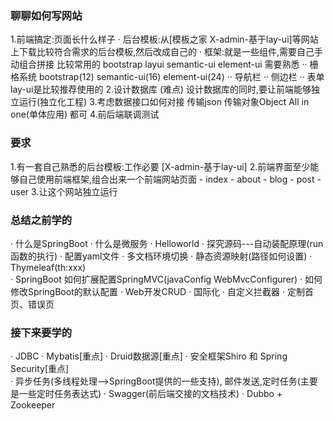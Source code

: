 ### 聊聊如何写网站
1.前端搞定:页面长什么样子
· 后台模板:从[模板之家 X-admin-基于lay-ui]等网站上下载比较符合需求的后台模板,然后改成自己的
· 框架:就是一些组件,需要自己手动组合拼接 比较常用的 bootstrap layui semantic-ui element-ui
  需要熟悉
  ·· 栅格系统 bootstrap(12) semantic-ui(16) element-ui(24)
  ·· 导航栏 
  ·· 侧边栏
  ·· 表单
  lay-ui是比较推荐使用的
2.设计数据库 (难点)
  设计数据库的同时,要让前端能够独立运行(独立化工程)
3.考虑数据接口如何对接
  传输json
  传输对象Object All in one(单体应用)
  都可
4.前后端联调测试

### 要求
1.有一套自己熟悉的后台模板:工作必要 [X-admin-基于lay-ui]
2.前端界面至少能够自己使用前端框架,组合出来一个前端网站页面
                  - index
                  - about
                  - blog
                  - post
                  - user
3.让这个网站独立运行

### 总结之前学的
· 什么是SpringBoot
· 什么是微服务
· Helloworld
· 探究源码---自动装配原理(run函数的执行)
· 配置yaml文件
· 多文档环境切换
· 静态资源映射(路径如何设置)
· Thymeleaf(th:xxx)\
· SpringBoot 如何扩展配置SpringMVC(javaConfig WebMvcConfigurer)
· 如何修改SpringBoot的默认配置
· Web开发CRUD
· 国际化
· 自定义拦截器
· 定制首页、错误页

### 接下来要学的
· JDBC
· Mybatis[重点]
· Druid数据源[重点]
· 安全框架Shiro 和 Spring Security[重点]   
· 异步任务(多线程处理-->SpringBoot提供的一些支持),
  邮件发送,定时任务(主要是一些定时任务表达式)
· Swagger(前后端交接的文档技术)
· Dubbo + Zookeeper
